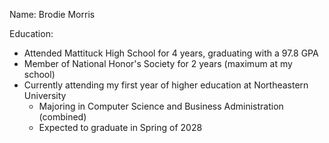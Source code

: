 Name: Brodie Morris

Education:
- Attended Mattituck High School for 4 years, graduating with a 97.8 GPA
- Member of National Honor's Society for 2 years (maximum at my school)
- Currently attending my first year of higher education at Northeastern University
	- Majoring in Computer Science and Business Administration (combined)
	- Expected to graduate in Spring of 2028
